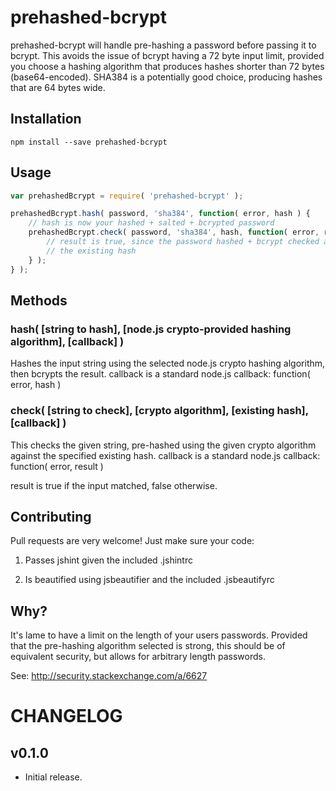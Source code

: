 prehashed-bcrypt
=========

prehashed-bcrypt will handle pre-hashing a password before passing it to bcrypt.
This avoids the issue of bcrypt having a 72 byte input limit, provided you
choose a hashing algorithm that produces hashes shorter than 72 bytes (base64-encoded).
SHA384 is a potentially good choice, producing hashes that are 64 bytes wide.

## Installation

```
npm install --save prehashed-bcrypt
```

## Usage

```javascript
var prehashedBcrypt = require( 'prehashed-bcrypt' );

prehashedBcrypt.hash( password, 'sha384', function( error, hash ) {
    // hash is now your hashed + salted + bcrypted password
    prehashedBcrypt.check( password, 'sha384', hash, function( error, result ) {
        // result is true, since the password hashed + bcrypt checked against
        // the existing hash
    } );
} );
```

## Methods

### hash( [string to hash], [node.js crypto-provided hashing algorithm], [callback] )

Hashes the input string using the selected node.js crypto hashing algorithm, then
bcrypts the result. callback is a standard node.js callback: function( error, hash )

### check( [string to check], [crypto algorithm], [existing hash], [callback] )

This checks the given string, pre-hashed using the given crypto algorithm against the
specified existing hash. callback is a standard node.js callback: function( error, result )

result is true if the input matched, false otherwise.

## Contributing

Pull requests are very welcome! Just make sure your code:

1) Passes jshint given the included .jshintrc

2) Is beautified using jsbeautifier and the included .jsbeautifyrc

## Why?

It's lame to have a limit on the length of your users passwords. Provided that the
pre-hashing algorithm selected is strong, this should be of equivalent security,
but allows for arbitrary length passwords.

See: http://security.stackexchange.com/a/6627

# CHANGELOG

v0.1.0
------
- Initial release.
